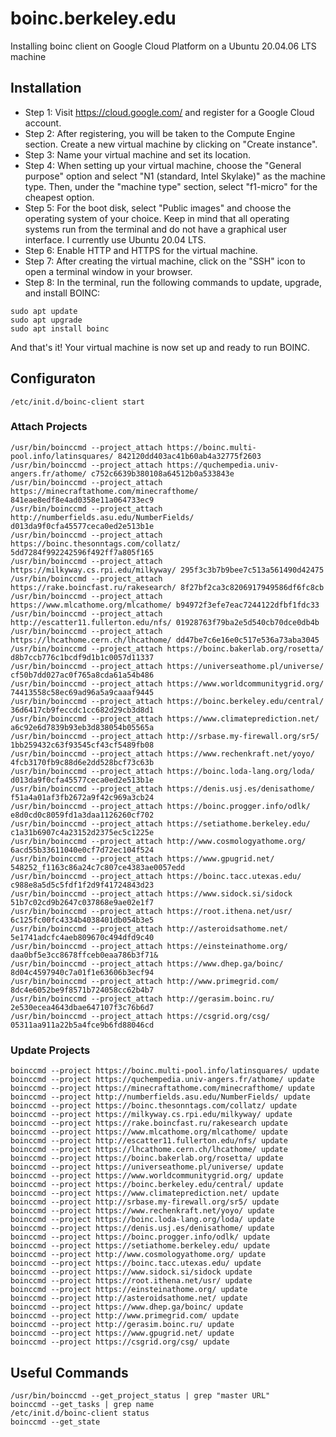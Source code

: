 # boinc.berkeley.edu
Installing boinc client on Google Cloud Platform on a Ubuntu 20.04.06 LTS machine

## Installation
- Step 1: Visit https://cloud.google.com/ and register for a Google Cloud account.
- Step 2: After registering, you will be taken to the Compute Engine section. Create a new virtual machine by clicking on "Create instance".
- Step 3: Name your virtual machine and set its location.
- Step 4: When setting up your virtual machine, choose the "General purpose" option and select "N1 (standard, Intel Skylake)" as the machine type. Then, under the "machine type" section, select "f1-micro" for the cheapest option.
- Step 5: For the boot disk, select "Public images" and choose the operating system of your choice. Keep in mind that all operating systems run from the terminal and do not have a graphical user interface. I currently use Ubuntu 20.04 LTS.
- Step 6: Enable HTTP and HTTPS for the virtual machine.
- Step 7: After creating the virtual machine, click on the "SSH" icon to open a terminal window in your browser.
- Step 8: In the terminal, run the following commands to update, upgrade, and install BOINC:
```
sudo apt update
sudo apt upgrade
sudo apt install boinc
```
And that's it! Your virtual machine is now set up and ready to run BOINC.

## Configuraton
```shell
/etc/init.d/boinc-client start
```
### Attach Projects
```shell
/usr/bin/boinccmd --project_attach https://boinc.multi-pool.info/latinsquares/ 842120dd403ac41b60ab4a32775f2603
/usr/bin/boinccmd --project_attach https://quchempedia.univ-angers.fr/athome/ c752c6639b380108a64512b0a533843e
/usr/bin/boinccmd --project_attach https://minecraftathome.com/minecrafthome/ 841eae8edf8e4ad0358e11a064733ec9
/usr/bin/boinccmd --project_attach http://numberfields.asu.edu/NumberFields/ d013da9f0cfa45577ceca0ed2e513b1e 
/usr/bin/boinccmd --project_attach https://boinc.thesonntags.com/collatz/ 5dd7284f992242596f492ff7a805f165
/usr/bin/boinccmd --project_attach https://milkyway.cs.rpi.edu/milkyway/ 295f3c3b7b9bee7c513a561490d42475
/usr/bin/boinccmd --project_attach https://rake.boincfast.ru/rakesearch/ 8f27bf2ca3c8206917949586df6fc8cb
/usr/bin/boinccmd --project_attach https://www.mlcathome.org/mlcathome/ b94972f3efe7eac7244122dfbf1fdc33 
/usr/bin/boinccmd --project_attach http://escatter11.fullerton.edu/nfs/ 01928763f79ba2e5d540cb70dce0db4b 
/usr/bin/boinccmd --project_attach https://lhcathome.cern.ch/lhcathome/ dd47be7c6e16e0c517e536a73aba3045 
/usr/bin/boinccmd --project_attach https://boinc.bakerlab.org/rosetta/ d8b7ccb776c1bcdf9d1b1c0057d11337 
/usr/bin/boinccmd --project_attach https://universeathome.pl/universe/ cf50b7dd027ac0f765a8cda61a54b486 
/usr/bin/boinccmd --project_attach https://www.worldcommunitygrid.org/ 74413558c58ec69ad96a5a9caaaf9445 
/usr/bin/boinccmd --project_attach https://boinc.berkeley.edu/central/ 36d6417cb9feccdc1cc682d29cb3d8d1 
/usr/bin/boinccmd --project_attach https://www.climateprediction.net/ a6c92e6d7839b93eb3d838054b05565a 
/usr/bin/boinccmd --project_attach http://srbase.my-firewall.org/sr5/ 1bb259432c63f93545cf43cf5489fb08 
/usr/bin/boinccmd --project_attach https://www.rechenkraft.net/yoyo/ 4fcb3170fb9c88d6e2dd528bcf73c63b 
/usr/bin/boinccmd --project_attach https://boinc.loda-lang.org/loda/ d013da9f0cfa45577ceca0ed2e513b1e 
/usr/bin/boinccmd --project_attach https://denis.usj.es/denisathome/ f51a4a01af3fb2672a9f42c969a3cb24
/usr/bin/boinccmd --project_attach https://boinc.progger.info/odlk/ e8d0cd0c8059fd1a3daa1126260cf702 
/usr/bin/boinccmd --project_attach https://setiathome.berkeley.edu/ c1a31b6907c4a23152d2375ec5c1225e 
/usr/bin/boinccmd --project_attach http://www.cosmologyathome.org/ 6acd55b33611040e0cf7d72ec104f524 
/usr/bin/boinccmd --project_attach https://www.gpugrid.net/ 548252_f1163c86a24c7c807ce4383ae0057edd
/usr/bin/boinccmd --project_attach https://boinc.tacc.utexas.edu/ c988e8a5d5c5fdf1f2d9f41724843d23 
/usr/bin/boinccmd --project_attach https://www.sidock.si/sidock 51b7c02cd9b2647c037868e9ae02e1f7 
/usr/bin/boinccmd --project_attach https://root.ithena.net/usr/ 6c125fc00fc4334b4038401db054b3e5 
/usr/bin/boinccmd --project_attach http://asteroidsathome.net/ 5e1741adcfc4aeb809670c494dfd9c40
/usr/bin/boinccmd --project_attach https://einsteinathome.org/ daa0bf5e3cc8678ffceb0eaa786b3f71& 
/usr/bin/boinccmd --project_attach https://www.dhep.ga/boinc/ 8d04c4597940c7a01f1e63606b3ecf94  
/usr/bin/boinccmd --project_attach http://www.primegrid.com/ 8dc4e6052be9f8571b724058cc62b4b7  
/usr/bin/boinccmd --project_attach http://gerasim.boinc.ru/ 2e530ecea4643dbae647107f3c76b6d7   
/usr/bin/boinccmd --project_attach https://csgrid.org/csg/ 05311aa911a22b5a4fce9b6fd88046cd 
```
### Update Projects
```shell
boinccmd --project https://boinc.multi-pool.info/latinsquares/ update
boinccmd --project https://quchempedia.univ-angers.fr/athome/ update
boinccmd --project https://minecraftathome.com/minecrafthome/ update
boinccmd --project http://numberfields.asu.edu/NumberFields/ update
boinccmd --project https://boinc.thesonntags.com/collatz/ update
boinccmd --project https://milkyway.cs.rpi.edu/milkyway/ update
boinccmd --project https://rake.boincfast.ru/rakesearch update
boinccmd --project https://www.mlcathome.org/mlcathome/ update
boinccmd --project http://escatter11.fullerton.edu/nfs/ update
boinccmd --project https://lhcathome.cern.ch/lhcathome/ update
boinccmd --project https://boinc.bakerlab.org/rosetta/ update
boinccmd --project https://universeathome.pl/universe/ update 
boinccmd --project https://www.worldcommunitygrid.org/ update
boinccmd --project https://boinc.berkeley.edu/central/ update
boinccmd --project https://www.climateprediction.net/ update 
boinccmd --project http://srbase.my-firewall.org/sr5/ update
boinccmd --project https://www.rechenkraft.net/yoyo/ update
boinccmd --project https://boinc.loda-lang.org/loda/ update
boinccmd --project https://denis.usj.es/denisathome/ update
boinccmd --project https://boinc.progger.info/odlk/ update
boinccmd --project https://setiathome.berkeley.edu/ update
boinccmd --project http://www.cosmologyathome.org/ update
boinccmd --project https://boinc.tacc.utexas.edu/ update
boinccmd --project https://www.sidock.si/sidock update
boinccmd --project https://root.ithena.net/usr/ update
boinccmd --project https://einsteinathome.org/ update
boinccmd --project http://asteroidsathome.net/ update
boinccmd --project https://www.dhep.ga/boinc/ update
boinccmd --project http://www.primegrid.com/ update
boinccmd --project http://gerasim.boinc.ru/ update
boinccmd --project https://www.gpugrid.net/ update
boinccmd --project https://csgrid.org/csg/ update
```

## Useful Commands
```shell
/usr/bin/boinccmd --get_project_status | grep "master URL"
boinccmd --get_tasks | grep name
/etc/init.d/boinc-client status
boinccmd --get_state
```
